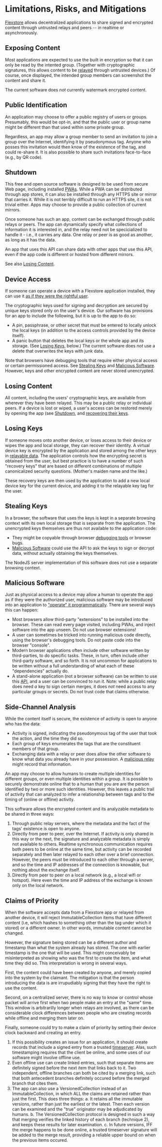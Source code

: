 # Limitations, Risks, and Mitigations

[Flexstore](../README.md) allows decentralized applications to share signed and encrypted content through untrusted relays and peers -- in realtime or asynchronously.

## Exposing Content

Most applications are expected to use the built in encryption so that it can only be read by the intented group. (Together with cryptographic signatures, this allows content to be [relayed](../README.md#flexstore) through untrusted devices.) Of course, once displayed, the intended group members can screenshot the content and share it.

The current software does _not_ currently watermark encrypted content.

## Public Identification

An application may choose to offer a public registry of users or groups. Presumably, this would be opt-in, and that the public user or group name might be different than that used within some private group. 

Regardless, an app may allow a group member to send an invitation to join a group over the Internet, identifying it by pseudonymous tag. Anyone who posses this invitation would then know of the existence of the tag, and could re-share it. It is also possible to share such invitations face-to-face (e.g., by QR code).


## Shutdown

This free and open source software is designed to be used from secure Web page, including installed [PWAs](https://developer.mozilla.org/en-US/docs/Web/Progressive_web_apps). While a PWA can be distributed through app stores, it can also be installed through any HTTPS site or mirror that carries it. While it is not terribly difficult to run an HTTPS site, it is not trivial either. Apps may choose to provide a public collection of current mirrors.

Once someone has such an app, content can be exchanged through public relays or peers. The app can dynamically specify what collections of information it is interested in, and the relay need not be specicialized to handle it - i.e., it carries any data. One relay or peer is as good as another, as long as it has the data.

An app that uses this API can share data with other apps that use this API, even if the app code is different or hosted from different mirrors.

See also [Losing Content](#losing-content).

## Device Access

If someone can operate a device with a Flexstore application installed, they can use it [as if they were the rightful user](https://en.wikipedia.org/wiki/Evil_maid_attack).

The cryptographic keys used for signing and decryption are secured by unique keys stored only on the user's device. Our software has provisions for an app to include the following, but it is up to the app to do so:
- A pin, passphrase, or other secret that must be entered to locally unlock the local keys (in addition to the access controls provided by the device itself).
- A panic button that deletes the local keys or the whole app and its storage. (See [Losing Keys](#loosing-keys), below.) The current software does _not_ use a delete that overwrites the keys with junk data.

Note that browsers have debugging tools that require either physical access or certain permissioned access. See [Stealing Keys](#stealing-keys) and [Malicious Software](#malicious-software). However, keys and other encrypted content are never stored unencrypted.

## Losing Content

All content, including the users' cryptographic keys, are available from wherever they have been relayed. This may be a public relay or individual peers. If a device is lost or wiped, a user's access can be restored merely by opening the app (see [Shutdown](#shutdown), and [recovering their keys](#losing-keys).

## Losing Keys

If someone moves onto another device, or loses access to their device or wipes the app and local storage, they can recover their identity. A virtual device key is encrypted by the application and stored among the other keys in [relayable data](#losing-content). The application controls how the encrypting secret is obtained from the user, but best practice is to have a number of such "recovery keys" that are based on different combinations of multiple canonicalized security questions. (Mother's maiden name and the like.)

These recovery keys are then used by the application to add a new local device key for the current device, and adding it to the relayable key tag for the user.

## Stealing Keys

In a browser, the software that uses the keys is kept in a separate browsing context with its own local storage that is separate from the application. The unencrypted keys themselves are thus not available to the application code:
- They might be copyable through browser [debugging tools](#device-access) or browser bugs.
- [Malicious Software](#malicious-software) could use the API to ask the keys to sign or decrypt data, without actually obtaining the keys themselves.

The NodeJS server implementation of this software does not use a separate browsing context.

## Malicious Software

Just as physical access to a device may allow a human to operate the app as if they were the authorized user, malicious software may be introduced into an application to ["operate" it programmatically](https://en.wikipedia.org/wiki/Confused_deputy_problem). There are several ways this can happen:
- Most browsers allow third-party "extensions" to be installed into the browser. These can read every page visited, including PWAs, and inject software into the app unseen. Do not use browser extensions!
- A user can sometimes be tricked into running malicious code directly, using the browser's debugging tools. Do not paste code into the browser "console".
- Modern browser applications often include other software written by third-parties, to do specific tasks. These, in turn, often include other third-party software, and so forth. It is not uncommon for applications to be written without a full understanding of what each of these "dependencies" actually do.
- A stand-alone application (not a browser software) can be written to use this [API](./api.md), and a user can be convinced to run it. Note: while a public relay does need _a_ key to sign certain merges, it does _not_ need access to any particular groups or secrets. Do not trust code that claims otherwise.

## Side-Channel Analysis

While the content itself is secure, the existence of activity is open to anyone who has the data:
- Activity is signed, indicating the pseudonymous tag of the user that took the action, and the time they did so.
- Each group of keys enumerates the tags that are the constituent members of that group.
- Exchanging data with a relay or peer does allow the other software to know what data you already have in your possession. A [malicious relay](https://en.wikipedia.org/wiki/Honeypot_(computing)) might record that information.

An app may choose to allow humans to create multiple identities for different groups, or even multiple identities within a group. It is possible to securely demonstrate online that to a human that you are are the person identified by two or more such identities. However, this leaves a public trail of activity that can analyzed to infer a relationship between tags and to the timing of (online or offline) activity.

This software allows the encrypted content and its analyzable metadata to be shared in three ways:
1. Through public relay servers, where the metadata and the fact of the tags' existence is open to anyone.
2. Directly from peer to peer, over the Internet. If activity is only shared in this way or the next, the signature and analyzable metadata is simply not available to others. Realtime synchronous communication requires both peers to be online at the same time, but activity can be recorded separately and then later relayed to each other over a brief connection. However, the peers must be introduced to each other through a server, and so the time and IP addresses of the connection is knowable, but nothing about the exchange itself.
3. Directly from peer to peer on a local network (e.g., a local wifi or hotspot). Here even the time and IP address of the exchange is known only on the local network.


## Claims of Priority

When the software accepts data from a Flexstore app or relayed from another device, it will reject ImmutableCollection items that have different content (i.e, which hashes to something other than the tag under which it stored) or a different owner. In other words, immutable content cannot be changed.

However, the signature being stored can be a different author and timestamp than what the system already has stored. The one with earlier timestamp is the one that will be used. This might conceivably be misinterpreted as showing who was the first to create the item, and what time they did so. This interpretation is wrong in several ways.

First, the content could have been created by anyone, and merely copied into the system by the claimant. The mitigation is that the person introducing the data is are irrupudiably signing that they have the right to use the content.

Second, on a centralized server, there is no way to know or control whose packet will arrive first when two people make an entry at the "same" time. This window is arbitrarilly longer when relays are involved, as there can be considerable clock differences between people who are creating records while offline and merging them later on.

Finally, someone could try to make a claim of priority by setting their device clock backward and creating an entry. 

1. If this possibility creates an issue for an application, it should create records that include a signed entry from a trusted [timeserver](https://en.wikipedia.org/wiki/ANSI_ASC_X9.95_Standard). Alas, such timestamping requires that the client be online, and some uses of our software might involve offline use.
2. Even offline use can create linked entries, such that separate items are definitely signed before the next item that links back to it. Two independent, offline branches can both be cited by a merging link, such that both antecedent branches definitely occured before the merged branch that cites them.
3. The app can also use a VersionedCollection instead of an ImmutableCollection, in which ALL the claims are retained rather than just the first. This does three things:
   a. It retains all the immutable versions, rather than just the earliest or the latest. Then each version can be examined and the "true" originator may be adjudicated by humans.
   b. The VersionedCollection protocol is designed in such a way that merging verifies the linked history of each branch (technique 2), and keeps these results for later examination.
   c. In future versions, IFF the merge happens to be done online, a trusted timeserver signature will be added to the merge result, providing a reliable upper bound on when the previous items occured.

